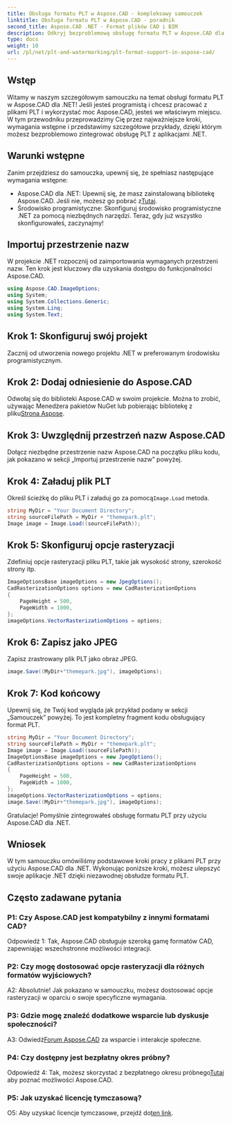 ```yaml
---
title: Obsługa formatu PLT w Aspose.CAD - kompleksowy samouczek
linktitle: Obsługa formatu PLT w Aspose.CAD - poradnik
second_title: Aspose.CAD .NET - Format plików CAD i BIM
description: Odkryj bezproblemową obsługę formatu PLT w Aspose.CAD dla .NET. Postępuj zgodnie z naszym przewodnikiem krok po kroku, aby bez wysiłku zintegrować pliki PLT z aplikacjami .NET.
type: docs
weight: 10
url: /pl/net/plt-and-watermarking/plt-format-support-in-aspose-cad/
---
```

## Wstęp

Witamy w naszym szczegółowym samouczku na temat obsługi formatu PLT w Aspose.CAD dla .NET! Jeśli jesteś programistą i chcesz pracować z plikami PLT i wykorzystać moc Aspose.CAD, jesteś we właściwym miejscu. W tym przewodniku przeprowadzimy Cię przez najważniejsze kroki, wymagania wstępne i przedstawimy szczegółowe przykłady, dzięki którym możesz bezproblemowo zintegrować obsługę PLT z aplikacjami .NET.

## Warunki wstępne

Zanim przejdziesz do samouczka, upewnij się, że spełniasz następujące wymagania wstępne:
-  Aspose.CAD dla .NET: Upewnij się, że masz zainstalowaną bibliotekę Aspose.CAD. Jeśli nie, możesz go pobrać z[Tutaj](https://releases.aspose.com/cad/net/).
- Środowisko programistyczne: Skonfiguruj środowisko programistyczne .NET za pomocą niezbędnych narzędzi.
Teraz, gdy już wszystko skonfigurowałeś, zaczynajmy!

## Importuj przestrzenie nazw

W projekcie .NET rozpocznij od zaimportowania wymaganych przestrzeni nazw. Ten krok jest kluczowy dla uzyskania dostępu do funkcjonalności Aspose.CAD.
```csharp
using Aspose.CAD.ImageOptions;
using System;
using System.Collections.Generic;
using System.Linq;
using System.Text;
```

## Krok 1: Skonfiguruj swój projekt

Zacznij od utworzenia nowego projektu .NET w preferowanym środowisku programistycznym.

## Krok 2: Dodaj odniesienie do Aspose.CAD

 Odwołaj się do biblioteki Aspose.CAD w swoim projekcie. Można to zrobić, używając Menedżera pakietów NuGet lub pobierając bibliotekę z pliku[Strona Aspose](https://purchase.aspose.com/buy).

## Krok 3: Uwzględnij przestrzeń nazw Aspose.CAD

Dołącz niezbędne przestrzenie nazw Aspose.CAD na początku pliku kodu, jak pokazano w sekcji „Importuj przestrzenie nazw” powyżej.

## Krok 4: Załaduj plik PLT

 Określ ścieżkę do pliku PLT i załaduj go za pomocą`Image.Load` metoda.

```csharp
string MyDir = "Your Document Directory";
string sourceFilePath = MyDir + "themepark.plt";
Image image = Image.Load((sourceFilePath));
```

## Krok 5: Skonfiguruj opcje rasteryzacji

Zdefiniuj opcje rasteryzacji pliku PLT, takie jak wysokość strony, szerokość strony itp.

```csharp
ImageOptionsBase imageOptions = new JpegOptions();
CadRasterizationOptions options = new CadRasterizationOptions
{
    PageHeight = 500,
    PageWidth = 1000,
};
imageOptions.VectorRasterizationOptions = options;
```

## Krok 6: Zapisz jako JPEG

Zapisz zrastrowany plik PLT jako obraz JPEG.

```csharp
image.Save((MyDir+"themepark.jpg"), imageOptions);
```

## Krok 7: Kod końcowy

Upewnij się, że Twój kod wygląda jak przykład podany w sekcji „Samouczek” powyżej. To jest kompletny fragment kodu obsługujący format PLT.

```csharp
string MyDir = "Your Document Directory";
string sourceFilePath = MyDir + "themepark.plt";
Image image = Image.Load((sourceFilePath));
ImageOptionsBase imageOptions = new JpegOptions();
CadRasterizationOptions options = new CadRasterizationOptions
{
    PageHeight = 500,
    PageWidth = 1000,
};
imageOptions.VectorRasterizationOptions = options;
image.Save((MyDir+"themepark.jpg"), imageOptions);
```

Gratulacje! Pomyślnie zintegrowałeś obsługę formatu PLT przy użyciu Aspose.CAD dla .NET.

## Wniosek

W tym samouczku omówiliśmy podstawowe kroki pracy z plikami PLT przy użyciu Aspose.CAD dla .NET. Wykonując poniższe kroki, możesz ulepszyć swoje aplikacje .NET dzięki niezawodnej obsłudze formatu PLT.

## Często zadawane pytania

### P1: Czy Aspose.CAD jest kompatybilny z innymi formatami CAD?

Odpowiedź 1: Tak, Aspose.CAD obsługuje szeroką gamę formatów CAD, zapewniając wszechstronne możliwości integracji.

### P2: Czy mogę dostosować opcje rasteryzacji dla różnych formatów wyjściowych?

A2: Absolutnie! Jak pokazano w samouczku, możesz dostosować opcje rasteryzacji w oparciu o swoje specyficzne wymagania.

### P3: Gdzie mogę znaleźć dodatkowe wsparcie lub dyskusje społeczności?

 A3: Odwiedź[Forum Aspose.CAD](https://forum.aspose.com/c/cad/19) za wsparcie i interakcje społeczne.

### P4: Czy dostępny jest bezpłatny okres próbny?

 Odpowiedź 4: Tak, możesz skorzystać z bezpłatnego okresu próbnego[Tutaj](https://releases.aspose.com/) aby poznać możliwości Aspose.CAD.

### P5: Jak uzyskać licencję tymczasową?

 O5: Aby uzyskać licencje tymczasowe, przejdź do[ten link](https://purchase.aspose.com/temporary-license/).
